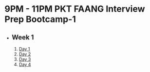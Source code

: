 # 9PM - 11PM PKT FAANG Interview Prep Bootcamp-1

- ## Week 1

   1. [Day 1](https://www.facebook.com/iCodeguru/videos/620935553928970)
   2. [Day 2](https://www.facebook.com/iCodeguru/videos/568983015891134)
   3. [Day 3](https://www.facebook.com/iCodeguru/videos/1615686492358762)
   4. [Day 4](https://www.facebook.com/watch/?v=1398603224454981)

<!-- - ## Week 2

   1. [Day 1](https://www.facebook.com/watch/?v=3438265769814123)
   2. [Day 2](https://www.facebook.com/iCodeguru/videos/4030264087201996)
   3. [Day 3](https://www.facebook.com/iCodeguru/videos/1338976583783670)
   4. [Day 4](https://www.facebook.com/iCodeguru/videos/967457435307629)
   5. [Day 5]() -->

<!-- - ## Week 

   1. [Day 1]()
   2. [Day 2]()
   3. [Day 3]()
   4. [Day 4]()
   5. [Day 5]() -->